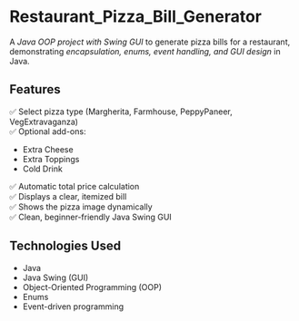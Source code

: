 # Restaurant_Pizza_Bill_Generator
A *Java OOP project with Swing GUI* to generate pizza bills for a restaurant, demonstrating *encapsulation, enums, event handling, and GUI design* in Java.

##  Features

✅ Select pizza type (Margherita, Farmhouse, PeppyPaneer, VegExtravaganza)  
✅ Optional add-ons:
- Extra Cheese
- Extra Toppings
- Cold Drink

✅ Automatic total price calculation  
✅ Displays a clear, itemized bill  
✅ Shows the pizza image dynamically  
✅ Clean, beginner-friendly Java Swing GUI

## Technologies Used
- Java
- Java Swing (GUI)
- Object-Oriented Programming (OOP)
- Enums
- Event-driven programming
